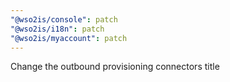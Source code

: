 ```yaml
---
"@wso2is/console": patch
"@wso2is/i18n": patch
"@wso2is/myaccount": patch
---
```


Change the outbound provisioning connectors title
